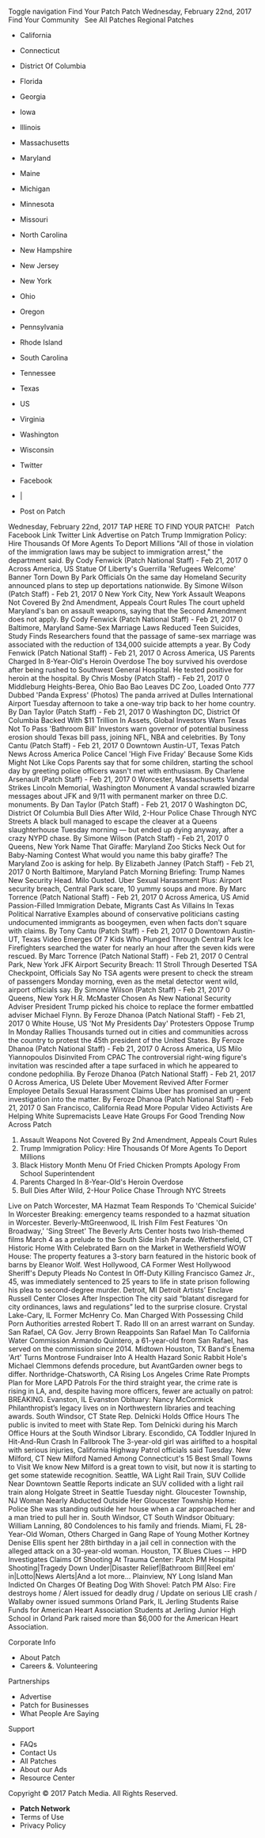 Toggle navigation Find Your Patch Patch Wednesday, February 22nd, 2017 Find Your Community   See All Patches Regional Patches

*   California
*   Connecticut
*   District Of Columbia
*   Florida
*   Georgia
*   Iowa
*   Illinois
*   Massachusetts
*   Maryland
*   Maine
*   Michigan
*   Minnesota
*   Missouri
*   North Carolina
*   New Hampshire
*   New Jersey
*   New York
*   Ohio
*   Oregon
*   Pennsylvania
*   Rhode Island
*   South Carolina
*   Tennessee
*   Texas
*   US
*   Virginia
*   Washington
*   Wisconsin

*   Twitter
*   Facebook
*   |
*   Post on Patch

Wednesday, February 22nd, 2017 TAP HERE TO FIND YOUR PATCH!   Patch Facebook Link Twitter Link Advertise on Patch Trump Immigration Policy: Hire Thousands Of More Agents To Deport Millions "All of those in violation of the immigration laws may be subject to immigration arrest," the department said. By Cody Fenwick (Patch National Staff) - Feb 21, 2017 0 Across America, US Statue Of Liberty's Guerrilla 'Refugees Welcome' Banner Torn Down By Park Officials On the same day Homeland Security announced plans to step up deportations nationwide. By Simone Wilson (Patch Staff) - Feb 21, 2017 0 New York City, New York Assault Weapons Not Covered By 2nd Amendment, Appeals Court Rules The court upheld Maryland's ban on assault weapons, saying that the Second Amendment does not apply. By Cody Fenwick (Patch National Staff) - Feb 21, 2017 0 Baltimore, Maryland Same-Sex Marriage Laws Reduced Teen Suicides, Study Finds Researchers found that the passage of same-sex marriage was associated with the reduction of 134,000 suicide attempts a year. By Cody Fenwick (Patch National Staff) - Feb 21, 2017 0 Across America, US Parents Charged In 8-Year-Old's Heroin Overdose The boy survived his overdose after being rushed to Southwest General Hospital. He tested positive for heroin at the hospital. By Chris Mosby (Patch Staff) - Feb 21, 2017 0 Middleburg Heights-Berea, Ohio Bao Bao Leaves DC Zoo, Loaded Onto 777 Dubbed 'Panda Express' (Photos) The panda arrived at Dulles International Airport Tuesday afternoon to take a one-way trip back to her home country. By Dan Taylor (Patch Staff) - Feb 21, 2017 0 Washington DC, District Of Columbia Backed With $11 Trillion In Assets, Global Investors Warn Texas Not To Pass 'Bathroom Bill' Investors warn governor of potential business erosion should Texas bill pass, joining NFL, NBA and celebrities. By Tony Cantu (Patch Staff) - Feb 21, 2017 0 Downtown Austin-UT, Texas Patch News Across America Police Cancel 'High Five Friday' Because Some Kids Might Not Like Cops Parents say that for some children, starting the school day by greeting police officers wasn't met with enthusiasm. By Charlene Arsenault (Patch Staff) - Feb 21, 2017 0 Worcester, Massachusetts Vandal Strikes Lincoln Memorial, Washington Monument A vandal scrawled bizarre messages about JFK and 9/11 with permanent marker on three D.C. monuments. By Dan Taylor (Patch Staff) - Feb 21, 2017 0 Washington DC, District Of Columbia Bull Dies After Wild, 2-Hour Police Chase Through NYC Streets A black bull managed to escape the cleaver at a Queens slaughterhouse Tuesday morning — but ended up dying anyway, after a crazy NYPD chase. By Simone Wilson (Patch Staff) - Feb 21, 2017 0 Queens, New York Name That Giraffe: Maryland Zoo Sticks Neck Out for Baby-Naming Contest What would you name this baby giraffe? The Maryland Zoo is asking for help. By Elizabeth Janney (Patch Staff) - Feb 21, 2017 0 North Baltimore, Maryland Patch Morning Briefing: Trump Names New Security Head. Milo Ousted. Uber Sexual Harassment Plus: Airport security breach, Central Park scare, 10 yummy soups and more. By Marc Torrence (Patch National Staff) - Feb 21, 2017 0 Across America, US Amid Passion-Filled Immigration Debate, Migrants Cast As Villains In Texas Political Narrative Examples abound of conservative politicians casting undocumented immigrants as boogeymen, even when facts don't square with claims. By Tony Cantu (Patch Staff) - Feb 21, 2017 0 Downtown Austin-UT, Texas Video Emerges Of 7 Kids Who Plunged Through Central Park Ice Firefighters searched the water for nearly an hour after the seven kids were rescued. By Marc Torrence (Patch National Staff) - Feb 21, 2017 0 Central Park, New York JFK Airport Security Breach: 11 Stroll Through Deserted TSA Checkpoint, Officials Say No TSA agents were present to check the stream of passengers Monday morning, even as the metal detector went wild, airport officials say. By Simone Wilson (Patch Staff) - Feb 21, 2017 0 Queens, New York H.R. McMaster Chosen As New National Security Adviser President Trump picked his choice to replace the former embattled adviser Michael Flynn. By Feroze Dhanoa (Patch National Staff) - Feb 21, 2017 0 White House, US 'Not My Presidents Day' Protesters Oppose Trump In Monday Rallies Thousands turned out in cities and communities across the country to protest the 45th president of the United States. By Feroze Dhanoa (Patch National Staff) - Feb 21, 2017 0 Across America, US Milo Yiannopoulos Disinvited From CPAC The controversial right-wing figure's invitation was rescinded after a tape surfaced in which he appeared to condone pedophilia. By Feroze Dhanoa (Patch National Staff) - Feb 21, 2017 0 Across America, US Delete Uber Movement Revived After Former Employee Details Sexual Harassment Claims Uber has promised an urgent investigation into the matter. By Feroze Dhanoa (Patch National Staff) - Feb 21, 2017 0 San Francisco, California Read More Popular Video Activists Are Helping White Supremacists Leave Hate Groups For Good Trending Now Across Patch

1.  Assault Weapons Not Covered By 2nd Amendment, Appeals Court Rules
2.  Trump Immigration Policy: Hire Thousands Of More Agents To Deport Millions
3.  Black History Month Menu Of Fried Chicken Prompts Apology From School Superintendent
4.  Parents Charged In 8-Year-Old's Heroin Overdose
5.  Bull Dies After Wild, 2-Hour Police Chase Through NYC Streets

Live on Patch Worcester, MA Hazmat Team Responds To 'Chemical Suicide' In Worcester Breaking: emergency teams responded to a hazmat situation in Worcester. Beverly-MtGreenwood, IL Irish Film Fest Features 'On Broadway,' 'Sing Street' The Beverly Arts Center hosts two Irish-themed films March 4 as a prelude to the South Side Irish Parade. Wethersfield, CT Historic Home With Celebrated Barn on the Market in Wethersfield WOW House: The property features a 3-story barn featured in the historic book of barns by Eleanor Wolf. West Hollywood, CA Former West Hollywood Sheriff's Deputy Pleads No Contest In Off-Duty Killing Francisco Gamez Jr., 45, was immediately sentenced to 25 years to life in state prison following his plea to second-degree murder. Detroit, MI Detroit Artists’ Enclave Russell Center Closes After Inspection The city said “blatant disregard for city ordinances, laws and regulations” led to the surprise closure. Crystal Lake-Cary, IL Former McHenry Co. Man Charged With Possessing Child Porn ​Authorities arrested Robert T. Rado III on an arrest warrant on Sunday. San Rafael, CA Gov. Jerry Brown Reappoints San Rafael Man To California Water Commission Armando Quintero​, a 61-year-old from San Rafael,​ has served on the commission since 2014.​ Midtown Houston, TX Band's Enema 'Art' Turns Montrose Fundraiser Into A Health Hazard Sonic Rabbit Hole's Michael Clemmons defends procedure, but AvantGarden owner begs to differ. Northridge-Chatsworth, CA Rising Los Angeles Crime Rate Prompts Plan for More LAPD Patrols For the third straight year, the crime rate is rising in LA, and, despite having more officers, fewer are actually on patrol: BREAKING. Evanston, IL Evanston Obituary: Nancy McCormick Philanthropist’s legacy lives on in Northwestern libraries and teaching awards. South Windsor, CT State Rep. Delnicki Holds Office Hours The public is invited to meet with State Rep. Tom Delnicki during his March Office Hours at the South Windsor Library. Escondido, CA Toddler Injured In Hit-And-Run Crash In Fallbrook The 3-year-old girl was airlifted to a hospital with serious injuries, California Highway Patrol officials said Tuesday. New Milford, CT New Milford Named Among Connecticut's 15 Best Small Towns to Visit We know New Milford is a great town to visit, but now it is starting to get some statewide recognition. Seattle, WA Light Rail Train, SUV Collide Near Downtown Seattle Reports indicate an SUV collided with a light rail train along Holgate Street in Seattle Tuesday night. Gloucester Township, NJ Woman Nearly Abducted Outside Her Gloucester Township Home: Police She was standing outside her house when a car approached her and a man tried to pull her in. South Windsor, CT South Windsor Obituary: William Lanning, 80 Condolences to his family and friends. Miami, FL 28-Year-Old Woman, Others Charged in Gang Rape of Young Mother Kortney Denise Ellis spent her 28th birthday in a jail cell in connection with the alleged attack on a 30-year-old woman. Houston, TX Blues Clues -- HPD Investigates Claims Of Shooting At Trauma Center: Patch PM Hospital Shooting|Tragedy Down Under|Disaster Relief|Bathroom Bill|Reel em’ in|Lotto|News Alerts|And a lot more… Plainview, NY Long Island Man Indicted On Charges Of Beating Dog With Shovel​: Patch PM Also: Fire destroys home / Alert issued for deadly drug / Update on serious LIE crash / Wallaby owner issued summons Orland Park, IL Jerling Students Raise Funds for American Heart Association Students at Jerling Junior High School in Orland Park raised more than $6,000 for the American Heart Association.

Corporate Info

*   About Patch
*   Careers &. Volunteering

Partnerships

*   Advertise
*   Patch for Businesses
*   What People Are Saying

Support

*   FAQs
*   Contact Us
*   All Patches
*   About our Ads
*   Resource Center

Copyright © 2017 Patch Media. All Rights Reserved.

*   **Patch Network**
*   Terms of Use
*   Privacy Policy